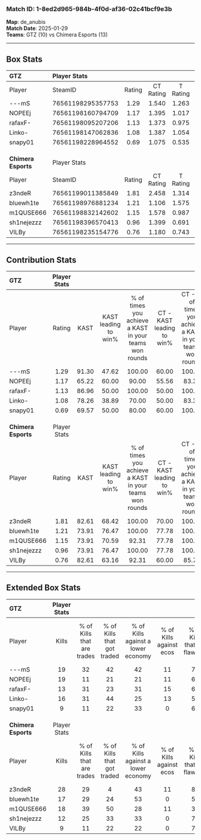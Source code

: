 ### Match ID: 1-8ed2d965-984b-4f0d-af36-02c41bcf9e3b  
**Map**: de_anubis  
**Match Date**: 2025-01-29  
**Teams**: GTZ (10) vs Chimera Esports (13)  

---  

## Box Stats  

| **GTZ**             | Player Stats      |        |           |          |       |       |       |         |        |      |     |
| :- | :- | :-: | :-: | :-: | :-: | :-: | :-: | :-: | :-: | :-: | :-: |
| Player              | SteamID           | Rating | CT Rating | T Rating | KAST  |  ADR  | Kills | Assists | Deaths | K/D  | HS% |
| ---mS               | 76561198295357753 |  1.29  |   1.540   |  1.263   | 91.30 | 78.7  |  19   |    3    |   18   | 1.06 | 52  |
| NOPEEj              | 76561198160794709 |  1.17  |   1.395   |  1.017   | 65.22 | 79.9  |  19   |    2    |   15   | 1.27 | 42  |
| rafaxF-             | 76561198095207206 |  1.13  |   1.373   |  0.975   | 86.96 | 85.6  |  13   |   10    |   16   | 0.81 | 46  |
| Linko-              | 76561198147062836 |  1.08  |   1.387   |  1.054   | 78.26 | 81.2  |  16   |    7    |   19   | 0.84 | 62  |
| snapy01             | 76561198228964552 |  0.69  |   1.075   |  0.535   | 69.57 | 44.1  |   9   |    2    |   16   | 0.56 | 77  |
|                     |                   |        |           |          |       |       |       |         |        |      |     |
|                     |                   |        |           |          |       |       |       |         |        |      |     |
|                     |                   |        |           |          |       |       |       |         |        |      |     |
| **Chimera Esports** | Player Stats      |        |           |          |       |       |       |         |        |      |     |
| Player              | SteamID           | Rating | CT Rating | T Rating | KAST  |  ADR  | Kills | Assists | Deaths | K/D  | HS% |
| z3ndeR              | 76561199011385849 |  1.81  |   2.458   |  1.314   | 82.61 | 101.7 |  28   |    1    |   10   | 2.80 | 32  |
| bluewh1te           | 76561198976881234 |  1.21  |   1.106   |  1.575   | 73.91 | 85.0  |  17   |   11    |   15   | 1.13 | 52  |
| m1QUSE666           | 76561198832142602 |  1.15  |   1.578   |  0.987   | 73.91 | 95.1  |  18   |    8    |   20   | 0.90 | 50  |
| sh1nejezzz          | 76561198396570413 |  0.96  |   1.399   |  0.691   | 73.91 | 61.3  |  12   |    8    |   14   | 0.86 | 83  |
| VILBy               | 76561198235154776 |  0.76  |   1.180   |  0.743   | 82.61 | 40.4  |   9   |    6    |   17   | 0.53 | 22  |
---  

## Contribution Stats  

| **GTZ**             | Player Stats |       |                      |                                                        |                           |                                                             |                          |                                                            |
| :- | :-: | :-: | :-: | :-: | :-: | :-: | :-: | :-: |
| Player              |    Rating    | KAST  | KAST leading to win% | % of times you achieve a KAST in your teams won rounds | CT - KAST leading to win% | CT - % of times you achieve a KAST in your teams won rounds | T - KAST leading to win% | T - % of times you achieve a KAST in your teams won rounds |
| ---mS               |     1.29     | 91.30 |        47.62         |                         100.00                         |           60.00           |                           100.00                            |          36.36           |                           100.00                           |
| NOPEEj              |     1.17     | 65.22 |        60.00         |                         90.00                          |           55.56           |                            83.33                            |          66.67           |                           100.00                           |
| rafaxF-             |     1.13     | 86.96 |        50.00         |                         100.00                         |           50.00           |                           100.00                            |          50.00           |                           100.00                           |
| Linko-              |     1.08     | 78.26 |        38.89         |                         70.00                          |           50.00           |                            83.33                            |          25.00           |                           50.00                            |
| snapy01             |     0.69     | 69.57 |        50.00         |                         80.00                          |           60.00           |                           100.00                            |          33.33           |                           50.00                            |
|                     |              |       |                      |                                                        |                           |                                                             |                          |                                                            |
|                     |              |       |                      |                                                        |                           |                                                             |                          |                                                            |
|                     |              |       |                      |                                                        |                           |                                                             |                          |                                                            |
| **Chimera Esports** | Player Stats |       |                      |                                                        |                           |                                                             |                          |                                                            |
| Player              |    Rating    | KAST  | KAST leading to win% | % of times you achieve a KAST in your teams won rounds | CT - KAST leading to win% | CT - % of times you achieve a KAST in your teams won rounds | T - KAST leading to win% | T - % of times you achieve a KAST in your teams won rounds |
| z3ndeR              |     1.81     | 82.61 |        68.42         |                         100.00                         |           70.00           |                           100.00                            |          66.67           |                           100.00                           |
| bluewh1te           |     1.21     | 73.91 |        76.47         |                         100.00                         |           77.78           |                           100.00                            |          75.00           |                           100.00                           |
| m1QUSE666           |     1.15     | 73.91 |        70.59         |                         92.31                          |           77.78           |                           100.00                            |          62.50           |                           83.33                            |
| sh1nejezzz          |     0.96     | 73.91 |        76.47         |                         100.00                         |           77.78           |                           100.00                            |          75.00           |                           100.00                           |
| VILBy               |     0.76     | 82.61 |        63.16         |                         92.31                          |           60.00           |                            85.71                            |          66.67           |                           100.00                           |
---  

## Extended Box Stats  

| **GTZ**             | Player Stats |                            |                            |                                    |                         |                              |                                 |        |                             |                                     |                          |                               |                            |
| :- | :-: | :-: | :-: | :-: | :-: | :-: | :-: | :-: | :-: | :-: | :-: | :-: | :-: |
| Player              |    Kills     | % of Kills that are trades | % of Kills that got traded | % of Kills against a lower economy | % of Kills against ecos | % of Kills that are flawless | % of Kills that are close duels | Deaths | % of Deaths that get traded | % of Deaths against a lower economy | % of Deaths against ecos | % of Deaths that are flawless | % of Deaths that are close |
| ---mS               |      19      |             32             |             42             |                 42                 |           11            |              74              |                5                |   18   |             28              |                 22                  |            6             |              67               |             0              |
| NOPEEj              |      19      |             11             |             21             |                 21                 |           11            |              63              |                0                |   15   |             13              |                 20                  |            0             |              60               |             0              |
| rafaxF-             |      13      |             31             |             23             |                 31                 |           15            |              62              |                0                |   16   |             13              |                 19                  |            6             |              69               |             13             |
| Linko-              |      16      |             31             |             44             |                 25                 |           13            |              56              |                6                |   19   |             32              |                 26                  |            11            |              63               |             11             |
| snapy01             |      9       |             11             |             22             |                 33                 |            0            |              67              |                0                |   16   |             31              |                 13                  |            0             |              69               |             0              |
|                     |              |                            |                            |                                    |                         |                              |                                 |        |                             |                                     |                          |                               |                            |
|                     |              |                            |                            |                                    |                         |                              |                                 |        |                             |                                     |                          |                               |                            |
|                     |              |                            |                            |                                    |                         |                              |                                 |        |                             |                                     |                          |                               |                            |
| **Chimera Esports** | Player Stats |                            |                            |                                    |                         |                              |                                 |        |                             |                                     |                          |                               |                            |
| Player              |    Kills     | % of Kills that are trades | % of Kills that got traded | % of Kills against a lower economy | % of Kills against ecos | % of Kills that are flawless | % of Kills that are close duels | Deaths | % of Deaths that get traded | % of Deaths against a lower economy | % of Deaths against ecos | % of Deaths that are flawless | % of Deaths that are close |
| z3ndeR              |      28      |             29             |             4              |                 43                 |           11            |              86              |                4                |   10   |             20              |                 20                  |            0             |              60               |             0              |
| bluewh1te           |      17      |             29             |             24             |                 53                 |            0            |              53              |               12                |   15   |             40              |                 27                  |            0             |              60               |             7              |
| m1QUSE666           |      18      |             39             |             50             |                 28                 |           11            |              33              |                6                |   20   |             25              |                 30                  |            5             |              60               |             5              |
| sh1nejezzz          |      12      |             25             |             33             |                 33                 |            0            |              75              |                0                |   14   |             21              |                 21                  |            0             |              71               |             0              |
| VILBy               |      9       |             11             |             22             |                 22                 |            0            |              78              |                0                |   17   |             47              |                 24                  |            6             |              71               |             0              |
